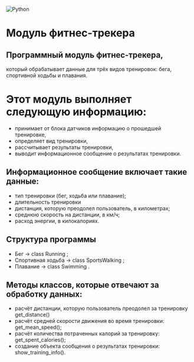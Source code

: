 ![Python](https://img.shields.io/badge/Python-3.10-blue?style=for-the-badge&logo=python&logoColor=yellow)

# Модуль фитнес-трекера
##  Программный модуль фитнес-трекера,
который обрабатывает данные для трёх видов тренировок: бега, спортивной ходьбы и плавания.

# Этот модуль выполняет следующую информацию:
- принимает от блока датчиков информацию о прошедшей тренировке,
- определяет вид тренировки,
- рассчитывает результаты тренировки,
- выводит информационное сообщение о результатах тренировки.

## Информационное сообщение включает такие данные:
- тип тренировки (бег, ходьба или плавание);
- длительность тренировки
- дистанция, которую преодолел пользователь, в километрах;
- среднюю скорость на дистанции, в км/ч;
- расход энергии, в килокалориях.

## Структура программы
- Бег → class Running ;
- Спортивная ходьба → class SportsWalking ;
- Плавание → class Swimming .

## Методы классов, которые отвечают за обработку данных:
- расчёт дистанции, которую пользователь преодолел за тренировку get_distance()
- расчёт средней скорости движения во время тренировки: get_mean_speed();
- расчёт количества потраченных калорий за тренировку: get_spent_calories();
- создание объекта сообщения о результатах тренировки: show_training_info().
